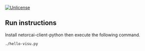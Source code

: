 [![Unlicense](https://img.shields.io/badge/unlicense-public%20domain-brightgreen.svg)](http://unlicense.org/)

Run instructions
----------------

Install netorcai-client-python then execute the following command.

```bash
./hello-visu.py
```
